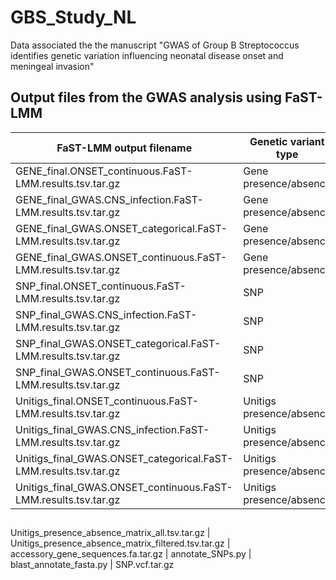 # GBS_Study_NL
Data associated the the manuscript "GWAS of Group B Streptococcus identifies genetic variation influencing neonatal disease onset and meningeal invasion"

## Output files from the GWAS analysis using FaST-LMM
FaST-LMM output filename | Genetic variant type | Phenotype | Phenotype type | Description
-- | -- | -- | -- | --
GENE_final.ONSET_continuous.FaST-LMM.results.tsv.tar.gz | Gene presence/absence | Disease onset time | Continuous (transformed) |
GENE_final_GWAS.CNS_infection.FaST-LMM.results.tsv.tar.gz | Gene presence/absence | Disease onset time | Continuous (transformed) |
GENE_final_GWAS.ONSET_categorical.FaST-LMM.results.tsv.tar.gz | Gene presence/absence | Disease onset time | Continuous (transformed) |
GENE_final_GWAS.ONSET_continuous.FaST-LMM.results.tsv.tar.gz | Gene presence/absence | Disease onset time | Continuous (transformed) |
SNP_final.ONSET_continuous.FaST-LMM.results.tsv.tar.gz | SNP | Disease onset time | Continuous (transformed) |
SNP_final_GWAS.CNS_infection.FaST-LMM.results.tsv.tar.gz | SNP | Disease onset time | Continuous (transformed) |
SNP_final_GWAS.ONSET_categorical.FaST-LMM.results.tsv.tar.gz | SNP | Disease onset time | Continuous (transformed) |
SNP_final_GWAS.ONSET_continuous.FaST-LMM.results.tsv.tar.gz | SNP | Disease onset time | Continuous (transformed) |
Unitigs_final.ONSET_continuous.FaST-LMM.results.tsv.tar.gz | Unitigs presence/absence | Disease onset time | Continuous (transformed) |
Unitigs_final_GWAS.CNS_infection.FaST-LMM.results.tsv.tar.gz | Unitigs presence/absence | Disease onset time | Continuous (transformed) |
Unitigs_final_GWAS.ONSET_categorical.FaST-LMM.results.tsv.tar.gz | Unitigs presence/absence | Disease onset time | Continuous (transformed) |
Unitigs_final_GWAS.ONSET_continuous.FaST-LMM.results.tsv.tar.gz | Unitigs presence/absence | Disease onset time | Continuous (transformed) |

## 
Unitigs_presence_absence_matrix_all.tsv.tar.gz | 
Unitigs_presence_absence_matrix_filtered.tsv.tar.gz | 
accessory_gene_sequences.fa.tar.gz | 
annotate_SNPs.py | 
blast_annotate_fasta.py | 
SNP.vcf.tar.gz
